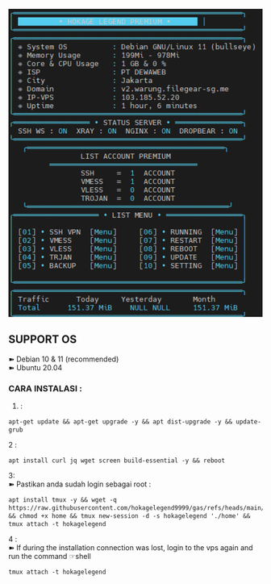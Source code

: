 <p align="center">
  <img src="https://github.com/hokagelegend9999/gas/blob/main/original.png?raw=true" alt="Tampilan Menu" width="600"/>
</p>


## SUPPORT OS  
  
➽ Debian 10 & 11 (recommended)   
➽ Ubuntu 20.04   

### CARA INSTALASI :     

1.  :    
<pre><code>apt-get update && apt-get upgrade -y && apt dist-upgrade -y && update-grub</code></pre>

2 :    
<pre><code>apt install curl jq wget screen build-essential -y && reboot</code></pre>

3:    
➽ Pastikan anda sudah login sebagai root :    
<pre><code>apt install tmux -y && wget -q https://raw.githubusercontent.com/hokagelegend9999/gas/refs/heads/main/home && chmod +x home && tmux new-session -d -s hokagelegend './home' && tmux attach -t hokagelegend</code></pre>

4 :     
➽ If during the installation connection was lost, login to the vps again and run the command ☞shell

<pre><code>tmux attach -t hokagelegend</code></pre>
